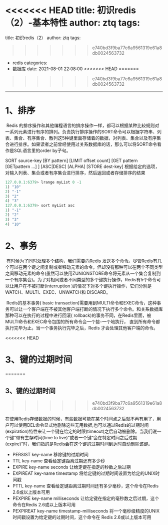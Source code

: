 <<<<<<< HEAD
title: 初识redis（2）-基本特性
author: ztq
tags:
=======
title: 初识redis（2）
author: ztq
tags:

>>>>>>> e740bd3f9ba77c6a9561319e61a8db0024563732
  - redis
categories:
  - 数据库
date: 2021-08-01 22:08:00
<<<<<<< HEAD
=======

>>>>>>> e740bd3f9ba77c6a9561319e61a8db0024563732
---

# 1、排序

​		Redis 的排序操作和其他编程语言的排序操作一样，都可以根据某种比较规则对一系列元素进行有序的排列。负责执行排序操作的SORT命令可以根据字符串、列表、集合、有序集合、散列这5种键里面存储着的数据，对列表、集合以及有序集合进行排序。如果读者之前曾经使用过关系数据库的话，那么可以将SORT命令看作是SQL语言里的order by子句。

SORT source-key [BY pattern] [LIMIT offset count] [GET pattern [GETpattern ...] ] [ASC|DESC] [ALPHA] [STORE dest-key] 根据给定的选项，对输入列表、集合或者有序集合进行排序，然后返回或者存储排序的结果

```java
127.0.0.1:6379> lrange myList 0 -1
1) "10"
2) "-1"
3) "2"
4) "3"
127.0.0.1:6379> sort myList asc
1) "-1"
2) "2"
3) "3"
4) "10"
```

# 2、事务

​		有时候为了同时处理多个结构，我们需要向Redis 发送多个命令。尽管Redis有几个可以在两个键之间复制或者移动元素的命令，但却没有那种可以在两个不同类型之间移动元素的命令(虽然可以使用ZUNIONSTORE命令将元素从一个集合复制到一个有序集合)。为了对相同或者不同类型的多个键执行操作，Redis有5个命令可以让用户在不被打断(interruption )的情况下对多个键执行操作，它们分别是WATCH、MULTI、EXEC、UNWATCH和 DISCARD。

​		Redis的基本事务( basic transaction)需要用到MULTI命令和EXEC命令，这种事务可以让一个客户端在不被其他客户端打断的情况下执行多个命令。和关系数据库那种可以在执行的过程中进行回滚( rollback)的事务不同，在Redis里面，被MULTI命令和EXEC命令包围的所有命令会一个接-一个地执行， 直到所有命令都执行完毕为止。当一个事务执行完毕之后，Redis 才会处理其他客户端的命令。

<<<<<<< HEAD
# 3、键的过期时间
=======
## 3、键的过期时间
>>>>>>> e740bd3f9ba77c6a9561319e61a8db0024563732

​		在使用Redis存储数据的时候，有些数据可能在某个时间点之后就不再有用了，用户可以使用DEL命令显式地删除这些无用数据,也可以通过Redis的过期时间(expiration)特性来让一个键在给定的时限(timeout)之后自动被删除。当我们说一个键“带有生存时间(time to live)”或者一个键“会在特定时间之后过期(expire)”时，我们指的是Redis会在这个键的过期时间到达时自动删除该键。

- PERSIST key-name		移除键的过期时间
- TTL key-name		查看给定键距离过期还有多少秒
- EXPIRE key-name seconds		让给定键在指定的秒数之后过期
- EXPIREAT key-name timestamp		将给定键的过期时间设置为给定的UNIX时间戳
- PTTL key-name		查看给定键距离过期时间还有多少毫秒，这个命令在Redis 2.6或以上版本可用
- PEXPIRE key-name milliseconds		让给定键在指定的毫秒数之后过期，这个命令在Redis 2.6或以上版本可用
- PEXPIREAT key-name timestamp-milliseconds		将一个毫秒级精度的UNIX时间戳设置为给定键的过期时间，这个命令在 Redis 2.6或以上版本可用

